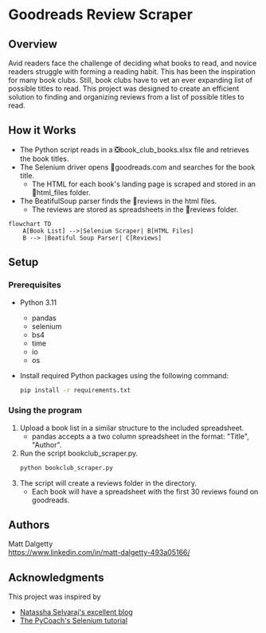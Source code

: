 # Goodreads Review Scraper

## Overview

Avid readers face the challenge of deciding what books to read, and novice readers struggle with forming a reading habit. This has been the inspiration for many book clubs. Still, book clubs have to vet an ever expanding list of possible titles to read. This project was designed to create an efficient solution to finding and organizing reviews from a list of possible titles to read.

## How it Works

* The Python script reads in a ❎book_club_books.xlsx file and retrieves the book titles.
* The Selenium driver opens 📖goodreads.com and searches for the book title.
  * The HTML for each book's landing page is scraped and stored in an 📂html_files folder.
* The BeatifulSoup parser finds the 📃reviews in the html files.
  * The reviews are stored as spreadsheets in the 📂reviews folder.

```mermaid
flowchart TD
    A[Book List] -->|Selenium Scraper| B[HTML Files]
    B --> |Beatiful Soup Parser| C[Reviews]
```

## Setup

### Prerequisites

* Python 3.11
  * pandas
  * selenium
  * bs4
  * time
  * io
  * os
* Install required Python packages using the following command:

  ```bash
  pip install -r requirements.txt

### Using the program

1. Upload a book list in a similar structure to the included spreadsheet.
   * pandas accepts a a two column spreadsheet in the format: "Title", "Author".
2. Run the script bookclub_scraper.py.
    ```bash
    python bookclub_scraper.py
3. The script will create a reviews folder in the directory.
   * Each book will have a spreadsheet with the first 30 reviews found on goodreads.

## Authors

Matt Dalgetty  
https://www.linkedin.com/in/matt-dalgetty-493a05166/

## Acknowledgments

This project was inspired by 
* [Natassha Selvaraj's excellent blog](https://www.natasshaselvaraj.com/web-scraping/)
* [The PyCoach's Selenium tutorial](https://www.youtube.com/watch?v=UOsRrxMKJYk&t=1155s)
